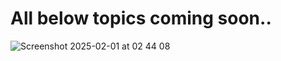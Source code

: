 # All below topics coming soon..

![Screenshot 2025-02-01 at 02 44 08](https://github.com/user-attachments/assets/5585ffc3-0d1b-485e-b7f5-afb543563c1b)
